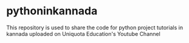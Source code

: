 # pythoninkannada
This repository is used to share the code for python project tutorials in kannada uploaded on Uniquota Education's Youtube Channel
